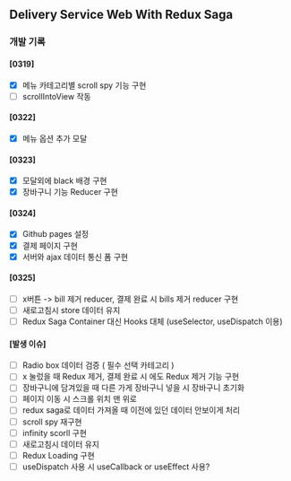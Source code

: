 ## Delivery Service Web With Redux Saga

### 개발 기록

#### [0319]

- [x] 메뉴 카테고리별 scroll spy 기능 구현
- [ ] scrollIntoView 작동

#### [0322]

- [x] 메뉴 옵션 추가 모달

#### [0323]

- [x] 모달외에 black 배경 구현
- [x] 장바구니 기능 Reducer 구현

#### [0324]

- [x] Github pages 설정
- [x] 결제 페이지 구현
- [x] 서버와 ajax 데이터 통신 폼 구현

#### [0325]

- [ ] x버튼 -> bill 제거 reducer, 결제 완료 시 bills 제거 reducer 구현
- [ ] 새로고침시 store 데이터 유지
- [ ] Redux Saga Container 대신 Hooks 대체 (useSelector, useDispatch 이용)

#### [발생 이슈]

- [ ] Radio box 데이터 검증 ( 필수 선택 카테고리 )
- [ ] x 눌렀을 때 Redux 제거, 결제 완료 시 에도 Redux 제거 기능 구현
- [ ] 장바구니에 담겨있을 때 다른 가게 장바구니 넣을 시 장바구니 초기화
- [ ] 페이지 이동 시 스크롤 위치 맨 위로
- [ ] redux saga로 데이터 가져올 때 이전에 있던 데이터 안보이게 처리
- [ ] scroll spy 재구현
- [ ] infinity scorll 구현
- [ ] 새로고침시 데이터 유지
- [ ] Redux Loading 구현
- [ ] useDispatch 사용 시 useCallback or useEffect 사용?
